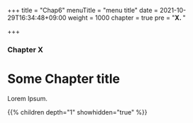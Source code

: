 +++
title = "Chap6"
menuTitle = "menu title"
date = 2021-10-29T16:34:48+09:00
weight = 1000
chapter = true
pre = "<b>X. </b>"

+++

### Chapter X

# Some Chapter title

Lorem Ipsum.

{{% children depth="1" showhidden="true" %}}
